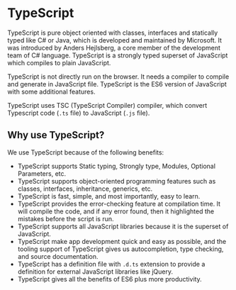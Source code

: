 # TypeScript

TypeScript is pure object oriented with classes, interfaces and statically typed like C# or Java, which is developed and maintained by Microsoft. It was introduced by Anders Hejlsberg, a core member of the development team of C# language. TypeScript is a strongly typed superset of JavaScript which compiles to plain JavaScript.

TypeScript is not directly run on the browser. It needs a compiler to compile and generate in JavaScript file. TypeScript is the ES6 version of JavaScript with some additional features.

TypeScript uses TSC (TypeScript Compiler) compiler, which convert Typescript code (`.ts` file) to JavaScript (`.js` file).

## Why use TypeScript?

We use TypeScript because of the following benefits:

- TypeScript supports Static typing, Strongly type, Modules, Optional Parameters, etc.
- TypeScript supports object-oriented programming features such as classes, interfaces, inheritance, generics, etc.
- TypeScript is fast, simple, and most importantly, easy to learn.
- TypeScript provides the error-checking feature at compilation time. It will compile the code, and if any error found, then it highlighted the mistakes before the script is run.
- TypeScript supports all JavaScript libraries because it is the superset of JavaScript.
- TypeScript make app development quick and easy as possible, and the tooling support of TypeScript gives us autocompletion, type checking, and source documentation.
- TypeScript has a definition file with `.d.ts` extension to provide a definition for external JavaScript libraries like jQuery.
- TypeScript gives all the benefits of ES6 plus more productivity.